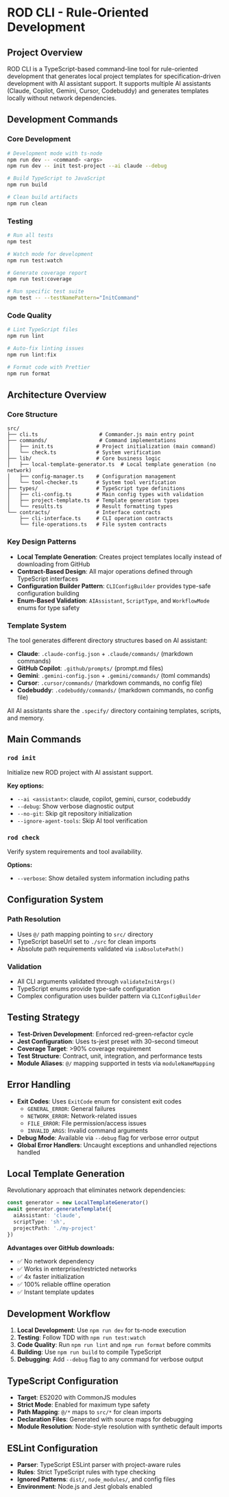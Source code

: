 # ROD CLI - Rule-Oriented Development

## Project Overview

ROD CLI is a TypeScript-based command-line tool for rule-oriented development that generates local project templates for specification-driven development with AI assistant support. It supports multiple AI assistants (Claude, Copilot, Gemini, Cursor, Codebuddy) and generates templates locally without network dependencies.

## Development Commands

### Core Development
```bash
# Development mode with ts-node
npm run dev -- <command> <args>
npm run dev -- init test-project --ai claude --debug

# Build TypeScript to JavaScript
npm run build

# Clean build artifacts
npm run clean
```

### Testing
```bash
# Run all tests
npm test

# Watch mode for development
npm run test:watch

# Generate coverage report
npm run test:coverage

# Run specific test suite
npm test -- --testNamePattern="InitCommand"
```

### Code Quality
```bash
# Lint TypeScript files
npm run lint

# Auto-fix linting issues
npm run lint:fix

# Format code with Prettier
npm run format
```

## Architecture Overview

### Core Structure
```
src/
├── cli.ts                    # Commander.js main entry point
├── commands/                 # Command implementations
│   ├── init.ts              # Project initialization (main command)
│   └── check.ts             # System verification
├── lib/                     # Core business logic
│   ├── local-template-generator.ts  # Local template generation (no network)
│   ├── config-manager.ts    # Configuration management
│   └── tool-checker.ts      # System tool verification
├── types/                   # TypeScript type definitions
│   ├── cli-config.ts        # Main config types with validation
│   ├── project-template.ts  # Template generation types
│   └── results.ts           # Result formatting types
└── contracts/               # Interface contracts
    ├── cli-interface.ts     # CLI operation contracts
    └── file-operations.ts   # File system contracts
```

### Key Design Patterns

- **Local Template Generation**: Creates project templates locally instead of downloading from GitHub
- **Contract-Based Design**: All major operations defined through TypeScript interfaces
- **Configuration Builder Pattern**: `CLIConfigBuilder` provides type-safe configuration building
- **Enum-Based Validation**: `AIAssistant`, `ScriptType`, and `WorkflowMode` enums for type safety

### Template System

The tool generates different directory structures based on AI assistant:

- **Claude**: `.claude-config.json` + `.claude/commands/` (markdown commands)
- **GitHub Copilot**: `.github/prompts/` (prompt.md files)
- **Gemini**: `.gemini-config.json` + `.gemini/commands/` (toml commands)
- **Cursor**: `.cursor/commands/` (markdown commands, no config file)
- **Codebuddy**: `.codebuddy/commands/` (markdown commands, no config file)

All AI assistants share the `.specify/` directory containing templates, scripts, and memory.

## Main Commands

### `rod init`
Initialize new ROD project with AI assistant support.

**Key options:**
- `--ai <assistant>`: claude, copilot, gemini, cursor, codebuddy
- `--debug`: Show verbose diagnostic output
- `--no-git`: Skip git repository initialization
- `--ignore-agent-tools`: Skip AI tool verification

### `rod check`
Verify system requirements and tool availability.

**Options:**
- `--verbose`: Show detailed system information including paths

## Configuration System

### Path Resolution
- Uses `@/` path mapping pointing to `src/` directory
- TypeScript baseUrl set to `./src` for clean imports
- Absolute path requirements validated via `isAbsolutePath()`

### Validation
- All CLI arguments validated through `validateInitArgs()`
- TypeScript enums provide type-safe configuration
- Complex configuration uses builder pattern via `CLIConfigBuilder`

## Testing Strategy

- **Test-Driven Development**: Enforced red-green-refactor cycle
- **Jest Configuration**: Uses ts-jest preset with 30-second timeout
- **Coverage Target**: >90% coverage requirement
- **Test Structure**: Contract, unit, integration, and performance tests
- **Module Aliases**: `@/` mapping supported in tests via `moduleNameMapping`

## Error Handling

- **Exit Codes**: Uses `ExitCode` enum for consistent exit codes
  - `GENERAL_ERROR`: General failures
  - `NETWORK_ERROR`: Network-related issues
  - `FILE_ERROR`: File permission/access issues
  - `INVALID_ARGS`: Invalid command arguments
- **Debug Mode**: Available via `--debug` flag for verbose error output
- **Global Error Handlers**: Uncaught exceptions and unhandled rejections handled

## Local Template Generation

Revolutionary approach that eliminates network dependencies:

```typescript
const generator = new LocalTemplateGenerator()
await generator.generateTemplate({
  aiAssistant: 'claude',
  scriptType: 'sh',
  projectPath: './my-project'
})
```

**Advantages over GitHub downloads:**
- ✅ No network dependency
- ✅ Works in enterprise/restricted networks  
- ✅ 4x faster initialization
- ✅ 100% reliable offline operation
- ✅ Instant template updates

## Development Workflow

1. **Local Development**: Use `npm run dev` for ts-node execution
2. **Testing**: Follow TDD with `npm run test:watch`
3. **Code Quality**: Run `npm run lint` and `npm run format` before commits
4. **Building**: Use `npm run build` to compile TypeScript
5. **Debugging**: Add `--debug` flag to any command for verbose output

## TypeScript Configuration

- **Target**: ES2020 with CommonJS modules
- **Strict Mode**: Enabled for maximum type safety
- **Path Mapping**: `@/*` maps to `src/*` for clean imports
- **Declaration Files**: Generated with source maps for debugging
- **Module Resolution**: Node-style resolution with synthetic default imports

## ESLint Configuration

- **Parser**: TypeScript ESLint parser with project-aware rules
- **Rules**: Strict TypeScript rules with type checking
- **Ignored Patterns**: `dist/`, `node_modules/`, and config files
- **Environment**: Node.js and Jest globals enabled